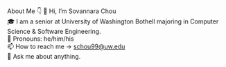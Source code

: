 About Me 👇
  👋 Hi, I’m Sovannara Chou <br/>
      🎓 I am a senior at University of Washington Bothell majoring in Computer Science & Software Engineering. <br/>
      👨 Pronouns: he/him/his <br/>
      📫 How to reach me -> schou99@uw.edu <br/>
      💬 Ask me about anything.<br/>
      
      
